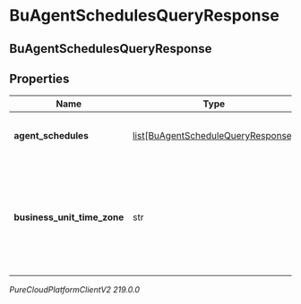 # BuAgentSchedulesQueryResponse

## BuAgentSchedulesQueryResponse

## Properties

|Name | Type | Description | Notes|
|------------ | ------------- | ------------- | -------------|
| **agent_schedules** | [list[BuAgentScheduleQueryResponse]](BuAgentScheduleQueryResponse) | The requested agent schedules | [optional] |
| **business_unit_time_zone** | str | The time zone configured for the business unit to which these schedules apply | [optional] |



_PureCloudPlatformClientV2 219.0.0_
